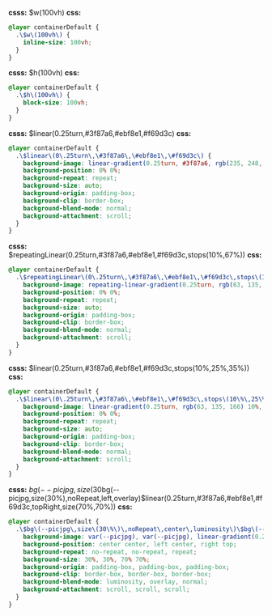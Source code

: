 **csss:** $w(100vh)
**css:**
```css
@layer containerDefault {
  .\$w\(100vh\) {
    inline-size: 100vh;
  }
}
```

**csss:** $h(100vh)
**css:**
```css
@layer containerDefault {
  .\$h\(100vh\) {
    block-size: 100vh;
  }
}
```

**csss:** $linear(0.25turn,#3f87a6,#ebf8e1,#f69d3c)
**css:**
```css
@layer containerDefault {
  .\$linear\(0\.25turn\,\#3f87a6\,\#ebf8e1\,\#f69d3c\) {
    background-image: linear-gradient(0.25turn, #3f87a6, rgb(235, 248, 225), rgb(246, 157, 60));
    background-position: 0% 0%;
    background-repeat: repeat;
    background-size: auto;
    background-origin: padding-box;
    background-clip: border-box;
    background-blend-mode: normal;
    background-attachment: scroll;
  }
}
```

**csss:** $repeatingLinear(0.25turn,#3f87a6,#ebf8e1,#f69d3c,stops(10%,67%))
**css:**
```css
@layer containerDefault {
  .\$repeatingLinear\(0\.25turn\,\#3f87a6\,\#ebf8e1\,\#f69d3c\,stops\(10\%\,67\%\)\) {
    background-image: repeating-linear-gradient(0.25turn, rgb(63, 135, 166) 10%, rgb(235, 248, 225) 67%, rgb(246, 157, 60));
    background-position: 0% 0%;
    background-repeat: repeat;
    background-size: auto;
    background-origin: padding-box;
    background-clip: border-box;
    background-blend-mode: normal;
    background-attachment: scroll;
  }
}
```

**csss:** $linear(0.25turn,#3f87a6,#ebf8e1,#f69d3c,stops(10%,25%,35%))
**css:**
```css
@layer containerDefault {
  .\$linear\(0\.25turn\,\#3f87a6\,\#ebf8e1\,\#f69d3c\,stops\(10\%\,25\%\,35\%\)\) {
    background-image: linear-gradient(0.25turn, rgb(63, 135, 166) 10%, rgb(235, 248, 225) 25%, rgb(246, 157, 60) 35%);
    background-position: 0% 0%;
    background-repeat: repeat;
    background-size: auto;
    background-origin: padding-box;
    background-clip: border-box;
    background-blend-mode: normal;
    background-attachment: scroll;
  }
}
```

**csss:** $bg(--picjpg,size(30%),noRepeat,center,luminosity)$bg(--picjpg,size(30%),noRepeat,left,overlay)$linear(0.25turn,#3f87a6,#ebf8e1,#f69d3c,topRight,size(70%,70%))
**css:**
```css
@layer containerDefault {
  .\$bg\(--picjpg\,size\(30\%\)\,noRepeat\,center\,luminosity\)\$bg\(--picjpg\,size\(30\%\)\,noRepeat\,left\,overlay\)\$linear\(0\.25turn\,\#3f87a6\,\#ebf8e1\,\#f69d3c\,topRight\,size\(70\%\,70\%\)\) {
    background-image: var(--picjpg), var(--picjpg), linear-gradient(0.25turn, #3f87a6, #ebf8e1, #f69d3c);
    background-position: center center, left center, right top;
    background-repeat: no-repeat, no-repeat, repeat;
    background-size: 30%, 30%, 70% 70%;
    background-origin: padding-box, padding-box, padding-box;
    background-clip: border-box, border-box, border-box;
    background-blend-mode: luminosity, overlay, normal;
    background-attachment: scroll, scroll, scroll;
  }
}
```